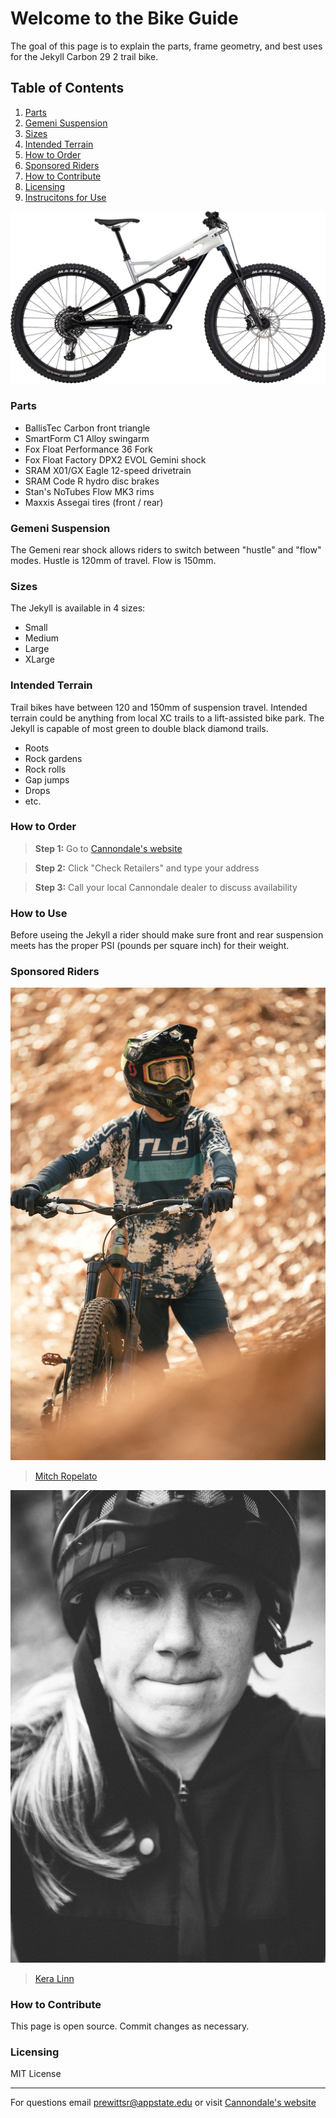 # **Welcome to the Bike Guide**
The goal of this page is to explain the parts, frame geometry, and best uses for the Jekyll Carbon 29 2 trail bike. 

## Table of Contents
1. [Parts](#parts)  
2. [Gemeni Suspension](#gemeni-suspension)  
3. [Sizes](#sizes)  
4. [Intended Terrain](#intended-terrain)  
5. [How to Order](#how-to-order)  
6. [Sponsored Riders](#sponsored-riders)
7. [How to Contribute](#how-to-contribute)
8. [Licensing](#licensing)
9. [Instrucitons for Use](#instructions-for-use)
  
![](C20_C21200M_Jekyll_CrbAl_2_CAS_PD.png)
  
### Parts
* BallisTec Carbon front triangle
* SmartForm C1 Alloy swingarm
* Fox Float Performance 36 Fork 
* Fox Float Factory DPX2 EVOL Gemini shock
* SRAM X01/GX Eagle 12-speed drivetrain
* SRAM Code R hydro disc brakes
* Stan's NoTubes Flow MK3 rims
* Maxxis Assegai tires (front / rear)
  
### Gemeni Suspension
The Gemeni rear shock allows riders to switch between "hustle" and "flow" modes. Hustle is 120mm of travel. Flow is 150mm. 
  
### Sizes
The Jekyll is available in 4 sizes:
  * Small
  * Medium
  * Large
  * XLarge
   
### Intended Terrain
Trail bikes have between 120 and 150mm of suspension travel. Intended terrain could be anything from local XC trails to a lift-assisted bike park. The Jekyll is capable of most green to double black diamond trails.  
* Roots
* Rock gardens
* Rock rolls
* Gap jumps
* Drops
* etc. 
    
### How to Order
>**Step 1:** Go to [Cannondale's website](https://www.cannondale.com/en-it/bikes/mountain/trail-bikes/jekyll/jekyll-carbon-29-2?sku=c21200m10sm)
  
>**Step 2:** Click "Check Retailers" and type your address
  
>**Step 3:** Call your local Cannondale dealer to discuss availability
  
### How to Use
Before useing the Jekyll a rider should make sure front and rear suspension meets has the proper PSI (pounds per square inch) for their weight. 


### Sponsored Riders
![](MitchRopelato.jpg) 
>[Mitch Ropelato](https://www.monsterenergy.com/sports/mountain-biking/mitch-ropelato) 
  
  
![](KeraLinn.jpg)
>[Kera Linn](https://www.pinkbike.com/news/getting-to-know-cannondales-new-enduro-rider-kera-linn.html?trk=rss)
    
### How to Contribute
This page is open source. Commit changes as necessary.
  
### Licensing
MIT License  
  
_______________________________________________
For questions email <prewittsr@appstate.edu>
or visit [Cannondale's website](https://www.cannondale.com/en-it/bikes/mountain/trail-bikes/jekyll/jekyll-carbon-29-2?sku=c21200m10sm)

